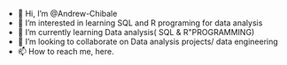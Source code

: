 - 👋 Hi, I’m @Andrew-Chibale
- 👀 I’m interested in learning SQL and R programing for data analysis
- 🌱 I’m currently learning Data analysis( SQL & R"PROGRAMMING)
- 💞️ I’m looking to collaborate on Data analysis projects/ data engineering
- 📫 How to reach me, here.

<!---
Andrew-Chibale/Andrew-Chibale is a ✨ special ✨ repository because its `README.md` (this file) appears on your GitHub profile.
You can click the Preview link to take a look at your changes.
--->
